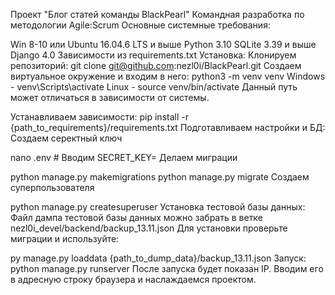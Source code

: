 
Проект "Блог статей команды BlackPearl"
Командная разработка по методологии Agile:Scrum
Основные системные требования:

Win 8-10 или Ubuntu 16.04.6 LTS и выше
Python 3.10
SQLite 3.39 и выше
Django 4.0
Зависимости из requirements.txt
Установка:
Клонируем репозиторий:
git clone git@github.com:nezl0i/BlackPearl.git
Создаем виртуальное окружение и входим в него:
python3 -m venv venv
Windows - venv\Scripts\activate
Linux - source venv/bin/activate
Данный путь может отличаться в зависимости от системы.

Устанавливаем зависимости:
pip install -r {path_to_requirements}/requirements.txt
Подготавливаем настройки и БД:
Создаем серектный ключ

nano .env		# Вводим SECRET_KEY=<your key>
Делаем миграции

python manage.py makemigrations
python manage.py migrate
Создаем суперпользователя

python manage.py createsuperuser
Установка тестовой базы данных:
Файл дампа тестовой базы данных можно забрать в ветке nezl0i_devel/backend/backup_13.11.json Для установки проверьте миграции и используйте:

py manage.py loaddata {path_to_dump_data}/backup_13.11.json
Запуск:
python manage.py runserver
После запуска будет показан IP. Вводим его в адресную строку браузера и наслаждаемся проектом.
